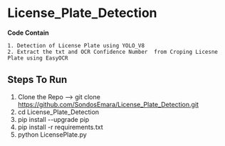 # License_Plate_Detection

**Code Contain**
  
    1. Detection of License Plate using YOLO_V8 
    2. Extract the txt and OCR Confidence Number  from Croping Licesne Plate using EasyOCR 



<h2>Steps To Run</h2>
<p> 
  
  1. Clone the Repo -->  git clone https://github.com/SondosEmara/License_Plate_Detection.git
  2. cd License_Plate_Detection
  3. pip install --upgrade pip
  4. pip install -r requirements.txt
  5. python LicensePlate.py
     
</p>

